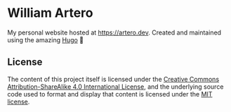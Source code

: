 # William Artero

My personal website hosted at <https://artero.dev>. Created and maintained using
the amazing [Hugo](https://github.com/gohugoio/hugo) 🖤

## License

The content of this project itself is licensed under the
[Creative Commons Attribution-ShareAlike 4.0 International License](https://creativecommons.org/licenses/by-sa/4.0/),
and the underlying source code used to format and display that content is
licensed under the [MIT license](LICENSE.md).
